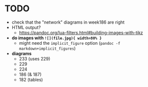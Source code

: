 # TODO

- check that the "network" diagrams in week186 are right
- HTML output?
    + https://pandoc.org/lua-filters.html#building-images-with-tikz
- **do images with `![](file.jpg){ width=80% }`**
    + might need the `implicit_figure` option (`pandoc -f markdown+implicit_figures`)
- **diagrams**
    + 233 (uses 229)
    + 229
    + 224
    + 186 (& 187)
    + 182 (tables)
